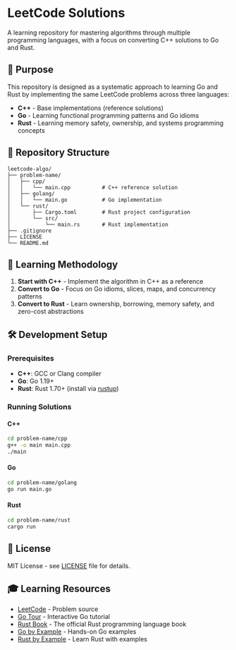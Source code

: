 # LeetCode Solutions

A learning repository for mastering algorithms through multiple programming languages, with a focus on converting C++ solutions to Go and Rust.

## 🎯 Purpose

This repository is designed as a systematic approach to learning Go and Rust by implementing the same LeetCode problems across three languages:
- **C++** - Base implementations (reference solutions)
- **Go** - Learning functional programming patterns and Go idioms
- **Rust** - Learning memory safety, ownership, and systems programming concepts

## 📁 Repository Structure

```
leetcode-algo/
├── problem-name/
│   ├── cpp/
│   │   └── main.cpp          # C++ reference solution
│   ├── golang/
│   │   └── main.go           # Go implementation
│   └── rust/
│       ├── Cargo.toml        # Rust project configuration
│       └── src/
│           └── main.rs       # Rust implementation
├── .gitignore
├── LICENSE
└── README.md
```

## 🔄 Learning Methodology

1. **Start with C++** - Implement the algorithm in C++ as a reference
2. **Convert to Go** - Focus on Go idioms, slices, maps, and concurrency patterns
3. **Convert to Rust** - Learn ownership, borrowing, memory safety, and zero-cost abstractions

## 🛠 Development Setup

### Prerequisites
- **C++**: GCC or Clang compiler
- **Go**: Go 1.19+ 
- **Rust**: Rust 1.70+ (install via [rustup](https://rustup.rs/))

### Running Solutions

#### C++
```bash
cd problem-name/cpp
g++ -o main main.cpp
./main
```

#### Go
```bash
cd problem-name/golang
go run main.go
```

#### Rust
```bash
cd problem-name/rust
cargo run
```

## 📄 License

MIT License - see [LICENSE](./LICENSE) file for details.

## 🎓 Learning Resources

- [LeetCode](https://leetcode.com/) - Problem source
- [Go Tour](https://tour.golang.org/) - Interactive Go tutorial
- [Rust Book](https://doc.rust-lang.org/book/) - The official Rust programming language book
- [Go by Example](https://gobyexample.com/) - Hands-on Go examples
- [Rust by Example](https://doc.rust-lang.org/rust-by-example/) - Learn Rust with examples